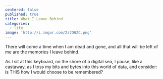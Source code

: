 ```yaml
---
centered: false
published: true
title: What I Leave Behind
categories:
  - life
image: 'http://i.imgur.com/2z2O6ZC.png'
---
```

There will come a time
when I am dead and gone,
and all that will be left of me
are the memories I leave behind.

As I sit at this keyboard,
on the shore of a digital sea,
I pause, like a castaway,
as I toss my bits and bytes
into this world of data,
and consider:
is THIS how I would choose
to be remembered?

